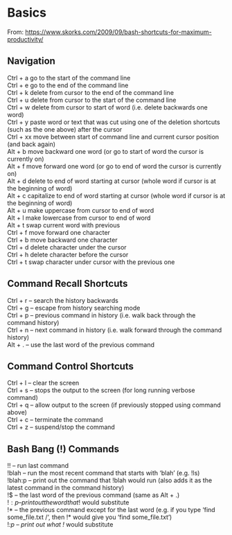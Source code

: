 # Basics
From: https://www.skorks.com/2009/09/bash-shortcuts-for-maximum-productivity/
## Navigation
Ctrl + a  go to the start of the command line<br>
Ctrl + e  go to the end of the command line<br>
Ctrl + k  delete from cursor to the end of the command line<br>
Ctrl + u  delete from cursor to the start of the command line<br>
Ctrl + w  delete from cursor to start of word (i.e. delete backwards one word)<br>
Ctrl + y  paste word or text that was cut using one of the deletion shortcuts (such as the one above) after the cursor<br>
Ctrl + xx  move between start of command line and current cursor position (and back again)<br>
Alt + b  move backward one word (or go to start of word the cursor is currently on)<br>
Alt + f  move forward one word (or go to end of word the cursor is currently on)<br>
Alt + d  delete to end of word starting at cursor (whole word if cursor is at the beginning of word)<br>
Alt + c  capitalize to end of word starting at cursor (whole word if cursor is at the beginning of word)<br>
Alt + u  make uppercase from cursor to end of word<br>
Alt + l  make lowercase from cursor to end of word<br>
Alt + t  swap current word with previous<br>
Ctrl + f  move forward one character<br>
Ctrl + b  move backward one character<br>
Ctrl + d  delete character under the cursor<br>
Ctrl + h  delete character before the cursor<br>
Ctrl + t  swap character under cursor with the previous one<br>

## Command Recall Shortcuts
Ctrl + r – search the history backwards<br>
Ctrl + g – escape from history searching mode<br>
Ctrl + p – previous command in history (i.e. walk back through the command history)<br>
Ctrl + n – next command in history (i.e. walk forward through the command history)<br>
Alt + . – use the last word of the previous command<br>

## Command Control Shortcuts
Ctrl + l – clear the screen<br>
Ctrl + s – stops the output to the screen (for long running verbose command)<br>
Ctrl + q – allow output to the screen (if previously stopped using command above)<br>
Ctrl + c – terminate the command<br>
Ctrl + z – suspend/stop the command<br>

## Bash Bang (!) Commands
!! – run last command<br>
!blah – run the most recent command that starts with ‘blah’ (e.g. !ls)<br>
!blah:p – print out the command that !blah would run (also adds it as the latest command in the command history)<br>
!$ – the last word of the previous command (same as Alt + .)<br>
!$:p – print out the word that !$ would substitute<br>
!* – the previous command except for the last word (e.g. if you type ‘find some_file.txt /‘, then !* would give you ‘find some_file.txt‘)<br>
!*:p – print out what !* would substitute<br>
